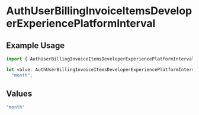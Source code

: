 # AuthUserBillingInvoiceItemsDeveloperExperiencePlatformInterval

## Example Usage

```typescript
import { AuthUserBillingInvoiceItemsDeveloperExperiencePlatformInterval } from "@vercel/sdk/models/components/authuser.js";

let value: AuthUserBillingInvoiceItemsDeveloperExperiencePlatformInterval =
  "month";
```

## Values

```typescript
"month"
```